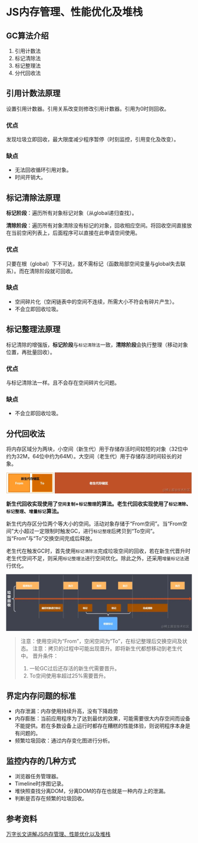 # JS内存管理、性能优化及堆栈

## GC算法介绍

1. 引用计数法
2. 标记清除法
3. 标记整理法
4. 分代回收法

## 引用计数法原理

设置引用计数器。引用关系改变则修改引用计数器。引用为0时则回收。

### 优点

发现垃圾立即回收，最大限度减少程序暂停（时刻监控，引用变化及改变）。

### 缺点

- 无法回收循环引用对象。
- 时间开销大。

## 标记清除法原理

**标记阶段**：遍历所有对象标记对象（从global递归查找）。

**清除阶段**：遍历所有对象清除没有标记的对象，回收相应空间。将回收空间直接放在当前空闲列表上，后面程序可以直接在此申请空间使用。

### 优点

只要在根（global）下不可达，就不需标记（函数局部空间变量与global失去联系）。而在清除阶段就可回收。

### 缺点

- 空间碎片化（空闲链表中的空间不连续，所需大小不符会有碎片产生）。
- 不会立即回收垃圾。

## 标记整理法原理

标记清除的增强版，**标记阶段**与`标记清除法`一致，**清除阶段**会执行整理（移动对象位置，再批量回收）。

### 优点

与标记清除法一样。且不会存在空间碎片化问题。

### 缺点

- 不会立即回收垃圾。

## 分代回收法

将内存区域分为两块，小空间（新生代）用于存储存活时间较短的对象（32位中约为32M，64位中约为64M）。大空间（老生代）用于存储存活时间较长的对象。

![](./ram-01.webp)

**新生代回收实现使用了`空间复制`+`标记整理`的算法。老生代回收实现使用了`标记清除`、`标记整理`、`增量标记`算法。**

新生代内存区分位两个等大小的空间。活动对象存储于“From空间”。当“From空间”大小超过一定限制时触发GC，进行`标记整理`后拷贝到“To空间”。当“From”与“To”交换空间完成后释放。

老生代在触发GC时，首先使用`标记清除法`完成垃圾空间的回收，若在新生代晋升时老生代空间不足，则采用`标记整理法`进行空间优化。除此之外，还采用`增量标记法`进行优化。

![](./ram-02.webp)

> 注意：使用空间为“From”，空闲空间为“To”，在标记整理后交换空间及状态。
> 注意：拷贝的过程中可能出现晋升。即将新生代都想移动到老生代中。
> 晋升条件：
> 1. 一轮GC过后还存活的新生代需要晋升。
> 2. To空间使用率超过25%需要晋升。


## 界定内存问题的标准

- 内存泄漏：内存使用持续升高，没有下降趋势
- 内存膨胀：当前应用程序为了达到最优的效果，可能需要很大内存空间而设备不能提供。若在多数设备上运行时都存在糟糕的性能体验，则说明程序本身是有问题的。
- 频繁垃圾回收：通过内存变化图进行分析。

## 监控内存的几种方式

- 浏览器任务管理器。
- Timeline时序图记录。
- 堆快照查找分离DOM，分离DOM的存在也就是一种内存上的泄漏。
- 判断是否存在频繁的垃圾回收。

## 参考资料

[万字长文讲解JS内存管理、性能优化以及堆栈](https://juejin.cn/post/7081236724726104101)

